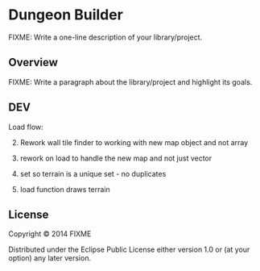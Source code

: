 # Dungeon Builder

FIXME: Write a one-line description of your library/project.

## Overview

FIXME: Write a paragraph about the library/project and highlight its goals.

## DEV

Load flow:


2. Rework wall tile finder to working with new map object and not array


3. rework on load to handle the new map and not just vector


4. set so terrain is a unique set - no duplicates


5. load function draws terrain



## License

Copyright © 2014 FIXME

Distributed under the Eclipse Public License either version 1.0 or (at your option) any later version.
